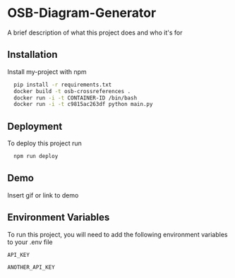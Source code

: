 
# OSB-Diagram-Generator

A brief description of what this project does and who it's for


## Installation

Install my-project with npm

```bash
  pip install -r requirements.txt
  docker build -t osb-crossreferences .
  docker run -i -t CONTAINER-ID /bin/bash
  docker run -i -t c9815ac263df python main.py
```
    
## Deployment

To deploy this project run

```bash
  npm run deploy
```


## Demo

Insert gif or link to demo


## Environment Variables

To run this project, you will need to add the following environment variables to your .env file

`API_KEY`

`ANOTHER_API_KEY`
